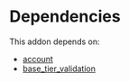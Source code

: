# Dependencies

This addon depends on:

- [account](https://github.com/bringout/oca-ocb-accounting/tree/eb4335e9848ccce1d07fb3692af80937feeb0e3c/odoo-bringout-oca-ocb-account)
- [base_tier_validation](https://github.com/bringout/oca-technical)

